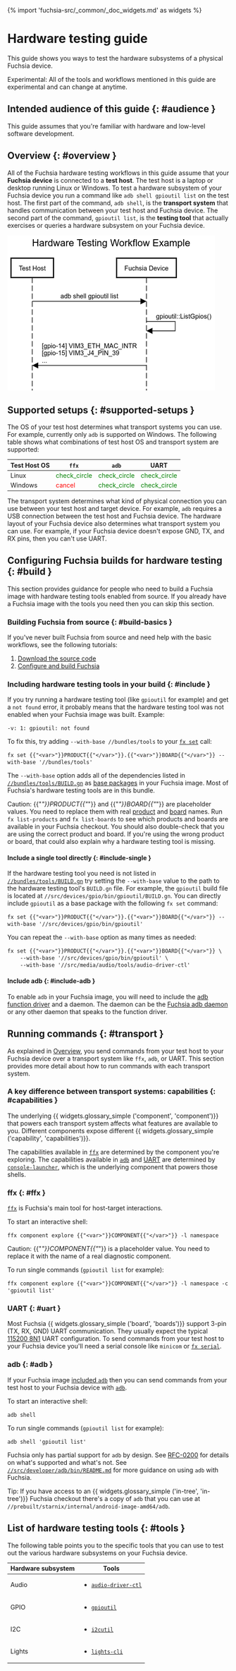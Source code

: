 {% import 'fuchsia-src/_common/_doc_widgets.md' as widgets %}

# Hardware testing guide

This guide shows you ways to test the hardware subsystems of a
physical Fuchsia device.

Experimental: All of the tools and workflows mentioned in this
guide are experimental and can change at anytime.

## Intended audience of this guide {: #audience }

This guide assumes that you're familiar with hardware and
low-level software development.

## Overview {: #overview }

All of the Fuchsia hardware testing workflows in this guide assume
that your **Fuchsia device** is connected to a **test host**. The
test host is a laptop or desktop running Linux or Windows.
To test a hardware subsystem of your Fuchsia device you run a command
like `adb shell gpioutil list` on the test host. The first part of the command,
`adb shell`, is the **transport system** that handles communication between
your test host and Fuchsia device. The second part of the command,
`gpioutil list`, is the **testing tool** that actually exercises or queries
a hardware subsystem on your Fuchsia device.

[sequence]: /docs/development/testing/hardware/sequence.png

![A sequence diagram of the `adb shell gpioutil list` workflow.][sequence]

<!--
https://sequencediagram.org diagram source code:

```
title Hardware Testing Workflow Example

participant "Test Host" as host
participant "Fuchsia Device" as target

host->target: adb shell gpioutil list
target->target: gpioutil::ListGpios()
target->host: [gpio-14] VIM3_ETH_MAC_INTR\n[gpio-15] VIM3_J4_PIN_39\n...
```
-->

## Supported setups {: #supported-setups }

The OS of your test host determines what transport systems you
can use. For example, currently only `adb` is supported
on Windows. The following table shows what combinations of test
host OS and transport system are supported:

<table>
  <thead>
    <tr>
      <th>Test Host OS</th>
      <th><code>ffx</code></th>
      <th><code>adb</code></th>
      <th>UART</th>
    </tr>
  </thead>
  <tbody>
    <tr>
      <td>Linux</td>
      <td><span style="color:green" class="material-icons">check_circle</span></td>
      <td><span style="color:green" class="material-icons">check_circle</span></td>
      <td><span style="color:green" class="material-icons">check_circle</span></td>
    </tr>
    <tr>
      <td>Windows</td>
      <td><span style="color:red" class="material-icons">cancel</span></td>
      <td><span style="color:green" class="material-icons">check_circle</span></td>
      <td><span style="color:green" class="material-icons">check_circle</span></td>
    </tr>
  </tbody>
</table>

The transport system determines what kind of physical connection
you can use between your test host and target device. For example,
`adb` requires a USB connection between the test host and Fuchsia
device. The hardware layout of your Fuchsia device also determines
what transport system you can use. For example, if your Fuchsia device
doesn't expose GND, TX, and RX pins, then you can't use UART.

## Configuring Fuchsia builds for hardware testing {: #build }

This section provides guidance for people who need to build a Fuchsia
image with hardware testing tools enabled from source. If you already have a
Fuchsia image with the tools you need then you can skip this section.

### Building Fuchsia from source {: #build-basics }

If you've never built Fuchsia from source and need help with the
basic workflows, see the following tutorials:

1. [Download the source code](/docs/get-started/get_fuchsia_source.md)
1. [Configure and build Fuchsia](/docs/get-started/build_fuchsia.md)

### Including hardware testing tools in your build {: #include }

If you try running a hardware testing tool (like `gpioutil` for example)
and get a `not found` error, it probably means that the hardware
testing tool was not enabled when your Fuchsia image was built.
Example:

```
-v: 1: gpioutil: not found
```

[`fx set`]: /reference/tools/fx/cmd/set.md

To fix this, try adding `--with-base //bundles/tools` to your [`fx set`]
call:

```posix-terminal
fx set {{"<var>"}}PRODUCT{{"</var>"}}.{{"<var>"}}BOARD{{"</var>"}} --with-base '//bundles/tools'
```

[base packages]: /docs/concepts/packages/package.md#base-packages
[`//bundles/tools/BUILD.gn`]: /bundles/tools/BUILD.gn

The `--with-base` option adds all of the dependencies listed in
[`//bundles/tools/BUILD.gn`] as [base packages] in your Fuchsia image.
Most of Fuchsia's hardware testing tools are in this bundle.

[product]: /docs/development/build/build_system/boards_and_products.md#products
[board]: /docs/development/build/build_system/boards_and_products.md#boards

Caution: {{"<var>"}}PRODUCT{{"</var>"}} and {{"<var>"}}BOARD{{"</var>"}}
are placeholder values. You need to replace them with real [product]
and [board] names. Run `fx list-products` and `fx list-boards` to
see which products and boards are available in your Fuchsia checkout.
You should also double-check that you are using the correct product
and board. If you're using the wrong product or board, that could
also explain why a hardware testing tool is missing.

#### Include a single tool directly {: #include-single }

If the hardware testing tool you need is not listed in [`//bundles/tools/BUILD.gn`]
try setting the `--with-base` value to the path to the hardware testing
tool's `BUILD.gn` file. For example, the `gpioutil` build file is located at
`//src/devices/gpio/bin/gpioutil/BUILD.gn`. You can directly include `gpioutil`
as a base package with the following `fx set` command:

```posix-terminal
fx set {{"<var>"}}PRODUCT{{"</var>"}}.{{"<var>"}}BOARD{{"</var>"}} --with-base '//src/devices/gpio/bin/gpioutil'
```

You can repeat the `--with-base` option as many times as needed:

```posix-terminal
fx set {{"<var>"}}PRODUCT{{"</var>"}}.{{"<var>"}}BOARD{{"</var>"}} \
    --with-base '//src/devices/gpio/bin/gpioutil' \
    --with-base '//src/media/audio/tools/audio-driver-ctl'
```

#### Include adb {: #include-adb }

To enable `adb` in your Fuchsia image, you will need to include the
[adb function driver](/src/developer/adb/drivers/README.md) and a daemon.
The daemon can be the [Fuchsia adb daemon](/src/developer/adb/bin/README.md)
or any other daemon that speaks to the function driver.

[/src/developer/adb/drivers/README.md]: /src/developer/adb/drivers/README.md
[/src/developer/adb/bin/README.md]: /src/developer/adb/bin/README.md

## Running commands {: #transport }

As explained in [Overview](#overview), you send commands from
your test host to your Fuchsia device over a transport system
like `ffx`, `adb`, or UART. This section provides more detail
about how to run commands with each transport system.

### A key difference between transport systems: capabilities {: #capabilities }

The underlying {{ widgets.glossary_simple ('component', 'component')}}
that powers each transport system affects what features are available
to you. Different components expose different
{{ widgets.glossary_simple ('capability', 'capabilities')}}.

[`console-launcher`]: /src/bringup/bin/console-launcher/README.md

The capabilities available in [`ffx`](#ffx) are determined by
the component you're exploring. The capabilities available in
[`adb`](#adb) and [UART](#uart) are determined by [`console-launcher`],
which is the underlying component that powers those shells.

### ffx {: #ffx }

[`ffx`](/docs/development/tools/ffx/overview.md) is Fuchsia's main tool
for host-target interactions.

To start an interactive shell:

```posix-terminal
ffx component explore {{"<var>"}}COMPONENT{{"</var>"}} -l namespace
```

Caution: {{"<var>"}}COMPONENT{{"</var>"}} is a placeholder value.
You need to replace it with the name of a real diagnostic component.

To run single commands (`gpioutil list` for example):

```posix-terminal
ffx component explore {{"<var>"}}COMPONENT{{"</var>"}} -l namespace -c 'gpioutil list'
```

### UART {: #uart }

Most Fuchsia {{ widgets.glossary_simple ('board', 'boards')}} support
3-pin (TX, RX, GND) UART communication. They usually expect the
typical [115200 8N1](https://en.wikipedia.org/wiki/8-N-1)
UART configuration. To send commands from your test host to your
Fuchsia device you'll need a serial console like `minicom` or
[`fx serial`](/reference/tools/fx/cmd/serial).

### adb {: #adb }

[`adb`]: https://developer.android.com/studio/command-line/adb

If your Fuchsia image [included `adb`](#include-adb) then you can send
commands from your test host to your Fuchsia device with [`adb`].

To start an interactive shell:

```posix-terminal
adb shell
```

To run single commands (`gpioutil list` for example):

```posix-terminal
adb shell 'gpioutil list'
```

[RFC-0200]: /docs/contribute/governance/rfcs/0200_support_adb_protocol_and_interface_for_hardware_testing.md

Fuchsia only has partial support for `adb` by design. See [RFC-0200] for
details on what's supported and what's not. See
[`//src/developer/adb/bin/README.md`](/src/developer/adb/bin/README.md)
for more guidance on using `adb` with Fuchsia.

Tip: If you have access to an {{ widgets.glossary_simple ('in-tree', 'in-tree')}}
Fuchsia checkout there's a copy of `adb` that you can use at
`//prebuilt/starnix/internal/android-image-amd64/adb`.

## List of hardware testing tools {: #tools }

The following table points you to the specific tools that you
can use to test out the various hardware subsystems on your
Fuchsia device.

<table class="alternating-odd-rows">
  <thead>
    <tr>
      <th>Hardware subsystem</th>
      <th>Tools</th>
    </tr>
  </thead>
  <tbody>
    <tr>
      <td>Audio</td>
      <td>
        <ul>
          <li><a href="/docs/reference/tools/hardware/audio-driver-ctl.md"><code>audio-driver-ctl</code></a></li>
        </ul>
      </td>
    </tr>
    <tr>
      <td>GPIO</td>
      <td>
        <ul>
          <li><a href="/docs/reference/tools/hardware/gpioutil.md"><code>gpioutil</code></a></li>
        </ul>
      </td>
    </tr>
    <tr>
      <td>I2C</td>
      <td>
        <ul>
          <li><a href="/docs/reference/tools/hardware/i2cutil.md"><code>i2cutil</code></a></li>
        </ul>
      </td>
    </tr>
    <tr>
      <td>Lights</td>
      <td>
        <ul>
          <li><a href="/docs/reference/tools/hardware/lights-cli.md"><code>lights-cli</code></a></li>
        </ul>
      </td>
    </tr>
  </tbody>
</table>
